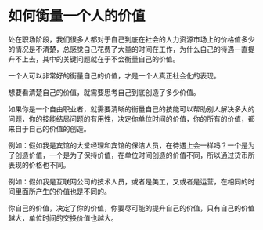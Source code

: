# 如何衡量一个人的价值

处在职场阶段，我们很多人都对于自己到底在社会的人力资源市场上的价格值多少的情况是不清楚，总感觉自己花费了大量的时间在工作，为什么自己的待遇一直提升不上去，其中的关键问题就在于不会衡量自己的价值。

一个人可以非常好的衡量自己的价值，才是一个人真正社会化的表现。

想要看清楚自己的价值，就需要思考自己到底创造了多少价值。

如果你是一个自由职业者，就需要清晰的衡量自己的技能可以帮助别人解决多大的问题，你的技能结局问题的有用性，决定你单位时间的价值，你的所有的价值，都来自于自己的价值的创造。

例如：假如我是宾馆的大堂经理和宾馆的保洁人员，在待遇上会一样吗？一个是为了创造价值，一个是为了保持价值，在单位时间创造的价值不同，所以通过货币所表现的价格也不同。

例如：假如我是互联网公司的技术人员，或者是美工，又或者是运营，在相同的时间里面所产生的价值也是不同的。

你自己的价值，决定了你的价值，你要尽可能的提升自己的价值，只有自己的价值越大，单位时间的交换价值也越大。
